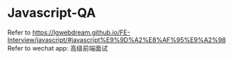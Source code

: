 # Javascript-QA
Refer to https://lgwebdream.github.io/FE-Interview/javascript/#javascript%E9%9D%A2%E8%AF%95%E9%A2%98  
Refer to wechat app: 高级前端面试
